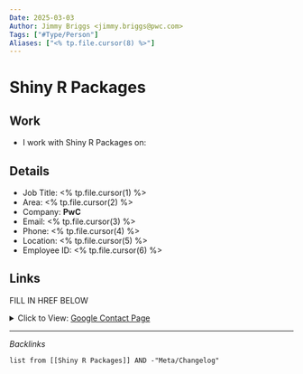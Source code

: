 ```yaml
---
Date: 2025-03-03
Author: Jimmy Briggs <jimmy.briggs@pwc.com>
Tags: ["#Type/Person"]
Aliases: ["<% tp.file.cursor(8) %>"]
---
```


# Shiny R Packages

## Work

- I work with Shiny R Packages on:

## Details
- Job Title: <% tp.file.cursor(1) %>
- Area: <% tp.file.cursor(2) %>
- Company: **PwC**
- Email: <% tp.file.cursor(3) %>
- Phone: <% tp.file.cursor(4) %>
- Location: <% tp.file.cursor(5) %>
- Employee ID: <% tp.file.cursor(6) %>

## Links
FILL IN HREF BELOW

<details>
    <summary>Click to View:
        <link>
        <a href="<% tp.file.cursor(7) %>">Google Contact Page</a>
    </summary>
    <p>
    <div style="display: block;
        position: relative; width: 100%; height: 0px; --aspect-ratio:9/16;
        padding-bottom: calc(var(--aspect-ratio) * 100%);"><iframe
            src="https://contacts.google.com/person/116122592750514227051" allow="fullscreen" style="position: absolute; top: 0px; left: 0px;
            height: 100%; width: 100%;"></iframe></div>
    </p>
</details>

***

*Backlinks*

```dataview
list from [[Shiny R Packages]] AND -"Meta/Changelog"
```

